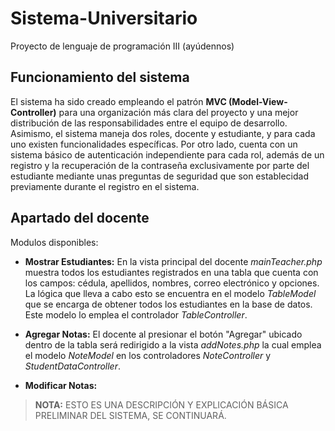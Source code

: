 # Sistema-Universitario
Proyecto de lenguaje de programación III (ayúdennos)
## Funcionamiento del sistema
El sistema ha sido creado empleando el patrón **MVC (Model-View-Controller)** para una organización más clara del proyecto y una mejor distribución de las responsabilidades entre el equipo de desarrollo.
Asimismo, el sistema maneja dos roles, docente y estudiante, y para cada uno existen funcionalidades específicas. Por otro lado, cuenta con un sistema básico de autenticación independiente para cada rol, además de un registro y la recuperación de la contraseña exclusivamente por parte del estudiante mediante unas preguntas de seguridad que son establecidad previamente durante el registro en el sistema.

## Apartado del docente

Modulos disponibles:
* **Mostrar Estudiantes:** En la vista principal del docente *mainTeacher.php* muestra todos los estudiantes registrados en una tabla que cuenta con los campos: cédula, apellidos, nombres, correo electrónico y opciones. La lógica que lleva a cabo esto se encuentra en el modelo *TableModel* que se encarga de obtener todos los estudiantes en la base de datos. Este modelo lo emplea el controlador *TableController*.
* **Agregar Notas:** El docente al presionar el botón "Agregar" ubicado dentro de la tabla será redirigido a la vista *addNotes.php* la cual emplea el modelo *NoteModel* en los controladores *NoteController* y *StudentDataController*.

* **Modificar Notas:** 

>**NOTA:** ESTO ES UNA DESCRIPCIÓN Y EXPLICACIÓN BÁSICA PRELIMINAR DEL SISTEMA, SE CONTINUARÁ.